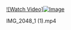 
[![Watch Video]![Image](https://github.com/user-attachments/assets/a6733d5c-7e1e-4ff9-9f67-3868bf9d68b7 )](https://raw.githubusercontent.com/Oghenevwoke/repo/main/videos/IMG_2048_1(1).mp4)

IMG_2048_1 (1).mp4
